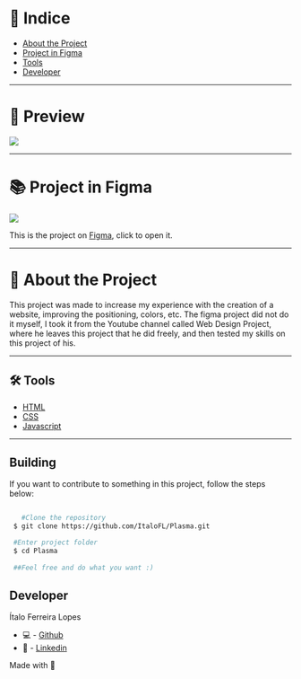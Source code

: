 # 🔎 Indice 

- [About the Project](#-about-the-project)
- [Project in Figma](#-project-in-figma)
- [Tools](#-tools)
- [Developer](#-developer)

---

# 🎉 Preview

<img src='https://cdn.discordapp.com/attachments/743206177030275115/913873957017505872/unknown.png'>

---

# 📚 Project in Figma

  <img src='https://cdn.discordapp.com/attachments/743206177030275115/913874423566716988/unknown.png'>
  
  This is the project on [Figma](https://www.figma.com/file/H4xqO3ada0eCv9zgcwv34i/Untitled-(Copy)?node-id=0%3A1), click to open it.

---
# 📜 About the Project

This project was made to increase my experience with the creation of a website, improving the positioning, colors, etc. The figma project did not do it myself, I took it from the Youtube channel called Web Design Project, where he leaves this project that he did freely, and then tested my skills on this project of his.

---

## 🛠 Tools

- [HTML]()
- [CSS]()
- [Javascript]()


---

## Building

If you want to contribute to something in this project, follow the steps below:

```bash

   #Clone the repository
 $ git clone https://github.com/ItaloFL/Plasma.git

 #Enter project folder
 $ cd Plasma
 
 ##Feel free and do what you want :)

```

## Developer

Ítalo Ferreira Lopes

 - 💻 - [Github](https://github.com/ItaloFL)
 - 📒 - [Linkedin](https://www.linkedin.com/in/italo-ferreira-dev/)

Made with 💜